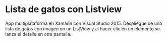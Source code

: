 # Lista de gatos con Listview
App multiplataforma en Xamarin con Visual Studio 2015. 
Despliegue de una lista de gatos con imagen en un ListView y al hacer clic en un elemento se lanza el detalle en otra pantalla.
